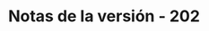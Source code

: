 ﻿---
title: Notas de la versión - 202
second_title: Aspose.Cells Cloud Documen
type: docs
url: /es/release-notes-2020/
description: Aspose.Cells La nube admite Excel para crear, convertir, fusionar, dividir, proteger, operación de objetos internos, etc.
weight: 10
---
